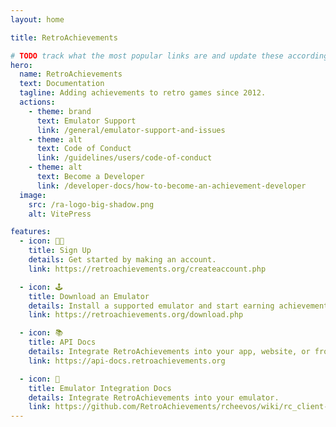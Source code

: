 ```yaml
---
layout: home

title: RetroAchievements

# TODO track what the most popular links are and update these accordingly
hero:
  name: RetroAchievements
  text: Documentation
  tagline: Adding achievements to retro games since 2012.
  actions:
    - theme: brand
      text: Emulator Support
      link: /general/emulator-support-and-issues
    - theme: alt
      text: Code of Conduct
      link: /guidelines/users/code-of-conduct
    - theme: alt
      text: Become a Developer
      link: /developer-docs/how-to-become-an-achievement-developer
  image:
    src: /ra-logo-big-shadow.png
    alt: VitePress

features:
  - icon: 🙋🏽
    title: Sign Up
    details: Get started by making an account.
    link: https://retroachievements.org/createaccount.php

  - icon: 🕹️
    title: Download an Emulator
    details: Install a supported emulator and start earning achievements.
    link: https://retroachievements.org/download.php

  - icon: 📚
    title: API Docs
    details: Integrate RetroAchievements into your app, website, or front-end.
    link: https://api-docs.retroachievements.org

  - icon: 🔧
    title: Emulator Integration Docs
    details: Integrate RetroAchievements into your emulator.
    link: https://github.com/RetroAchievements/rcheevos/wiki/rc_client-integration
---
```


<style>
:root {
  --vp-home-hero-name-color: transparent;
  --vp-home-hero-name-background: -webkit-linear-gradient(
    140deg,
    hsl(44deg 85% 48%) 0%,
    hsl(40deg 51% 59%) 44%,
    hsl(43deg 21% 62%) 58%,
    hsl(187deg 10% 62%) 66%,
    hsl(202deg 40% 60%) 72%,
    hsl(200deg 68% 53%) 78%,
    hsl(204deg 68% 52%) 82%,
    hsl(208deg 68% 52%) 87%,
    hsl(212deg 68% 52%) 91%,
    hsl(218deg 68% 52%) 96%,
    hsl(223deg 67% 52%) 100%
  );

  --vp-home-hero-image-background-image: linear-gradient(-45deg, #c39c30 50%, #3663d8 50%);
  --vp-home-hero-image-filter: blur(44px);
}

@media (min-width: 640px) {
  :root {
    --vp-home-hero-image-filter: blur(56px);
  }
}

@media (min-width: 960px) {
  :root {
    --vp-home-hero-image-filter: blur(68px);
  }
}
</style>
